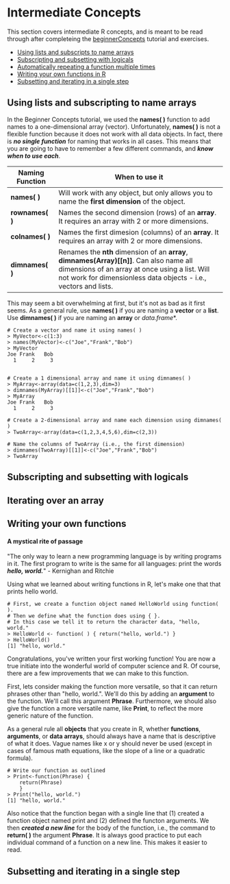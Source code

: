 # Intermediate Concepts

This section covers intermediate R concepts, and is meant to be read through after completeing the [beginnerConcepts]() tutorial and exercises.

+ [Using lists and subscripts to name arrays](#using-lists-and-subscripts-to-name-arrays)
+ [Subscripting and subsetting with logicals](#subscripting-and-subsetting-with-logicals)
+ [Automatically repeating a function multiple times](#automatically-repeating-a-function-multiple-times)
+ [Writing your own functions in R](#writing-your-own-functions-in-r)
+ [Subsetting and iterating in a single step](#subsetting-and-iterating-in-a-single-step)

## Using lists and subscripting to name arrays

In the Beginner Concepts tutorial, we used the **names( )** function to add names to a one-dimensional array (vector). Unfortunately, **names( )** is not a flexible function because it does not work with all data objects. In fact, there is ***no single function*** for naming that works in all cases. This means that you are going to have to remember a few different commands, and ***know when to use each***.

Naming Function | When to use it
--------------- | -------------------
**names( )** | Will work with any object, but only allows you to name the **first dimension** of the object.
**rownames( )** |	Names the second dimension (rows) of an **array**. It requires an array with 2 or more dimensions.
**colnames( )** |	Names the first dimesion (columns) of an **array**. It requires an array with 2 or more dimensions.
**dimnames( )** |	Renames the **nth** dimension of an **array**, **dimnames(Array)[[n]]**. Can also name all dimensions of an array at once using a list. Will not work for dimensionless data objects - i.e., vectors and lists.

This may seem a bit overwhelming at first, but it's not as bad as it first seems. As a general rule, use **names( )** if you are naming a **vector** or a **list**. Use **dimnames( )** if you are naming an **array** or *data.frame**.

````
# Create a vector and name it using names( )
> MyVector<-c(1:3)
> names(MyVector)<-c("Joe","Frank","Bob")
> MyVector
Joe Frank   Bob 
  1     2     3 


# Create a 1 dimensional array and name it using dimnames( )
> MyArray<-array(data=c(1,2,3),dim=3)
> dimnames(MyArray)[[1]]<-c("Joe","Frank","Bob")
> MyArray
Joe Frank   Bob 
  1     2     3 

# Create a 2-dimensional array and name each dimension using dimnames( )
> TwoArray<-array(data=c(1,2,3,4,5,6),dim=c(2,3))

# Name the columns of TwoArray (i.e., the first dimension)
> dimnames(TwoArray)[[1]]<-c("Joe","Frank","Bob")
> TwoArray

````

## Subscripting and subsetting with logicals

## Iterating over an array

## Writing your own functions

#### A mystical rite of passage
"The only way to learn a new programming language is by writing programs in it. The first program to write is the same for all languages: print the words ***hello, world.***" - Kernighan and Ritchie

Using what we learned about writing functions in R, let's make one that that prints hello world.

````
# First, we create a function object named HelloWorld using function( ).
# Then we define what the function does using { }.
# In this case we tell it to return the character data, "hello, world."
> HelloWorld <- function( ) { return("hello, world.") }
> HelloWorld()
[1] "hello, world."
````

Congratulations, you've written your first working function! You are now a true initiate into the wonderful world of computer science and R. Of course, there are a few improvements that we can make to this function.

First, lets consider making the function more versatile, so that it can return phrases other than "hello, world.". We'll do this by adding an **argument** to the function. We'll call this argument **Phrase**. Furthermore, we should also give the function a more versatile name, like **Print**, to reflect the more generic nature of the function.

As a general rule all **objects** that you create in R, whether **functions**, **arguments**, or **data arrays**, should always have a name that is descriptive of what it does. Vague names like x or y should never be used (except in cases of famous math equations, like the slope of a line or a quadratic formula).

````
# Write our function as outlined
> Print<-function(Phrase) {
    return(Phrase)
    }
> Print("hello, world.")
[1] "hello, world."
````
  
Also notice that the function began with a single line that (1) created a function object named print and (2) defined the functon arguments. We then ***created a new line*** for the body of the function, i.e., the command to **return( )** the argument **Phrase**. It is always good practice to put each individual command of a function on a new line. This makes it easier to read.

## Subsetting and iterating in a single step
